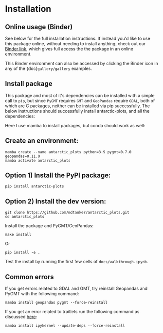 # Installation

## Online usage (Binder)

See below for the full installation instructions. If instead you'd like to use this package online, without needing to install anything, check out our [Binder link](https://mybinder.org/v2/gh/mdtanker/antarctic_plots/c88a23c9dfe92c36f0bfdbbc277d926c2de763de), which gives full access the the package in an online environment. 

This Binder environment can also be accessed by clicking the Binder icon in any of the {doc}`gallery/gallery` examples. 

## Install package 

This package and most of it's dependencies can be installed with a simple call to `pip`, but since `PyGMT` requires `GMT` and `GeoPandas` require `GDAL`, both of which are C packages, neither can be installed via pip successfully. The below instructions should successfully install antarctic-plots, and all the dependencies:

Here I use mamba to install packages, but conda should work as well:

## Create an environment:

    mamba create --name antarctic_plots python=3.9 pygmt=0.7.0 geopandas=0.11.0
    mamba activate antarctic_plots

## Option 1) Install the PyPI package: 

    pip install antarctic-plots

## Option 2) Install the dev version:

    git clone https://github.com/mdtanker/antarctic_plots.git
    cd antarctic_plots

Install the package and PyGMT/GeoPandas:

    make install

Or

    pip install -e .

Test the install by running the first few cells of `docs/walkthrough.ipynb`.

## Common errors

If you get errors related to GDAL and GMT, try reinstall Geopandas and PyGMT with the following command:

    mamba install geopandas pygmt --force-reinstall

If you get an error related to traitlets run the following command as discussed [here](https://github.com/microsoft/vscode-jupyter/issues/5689#issuecomment-829538285):

    mamba install ipykernel --update-deps --force-reinstall
